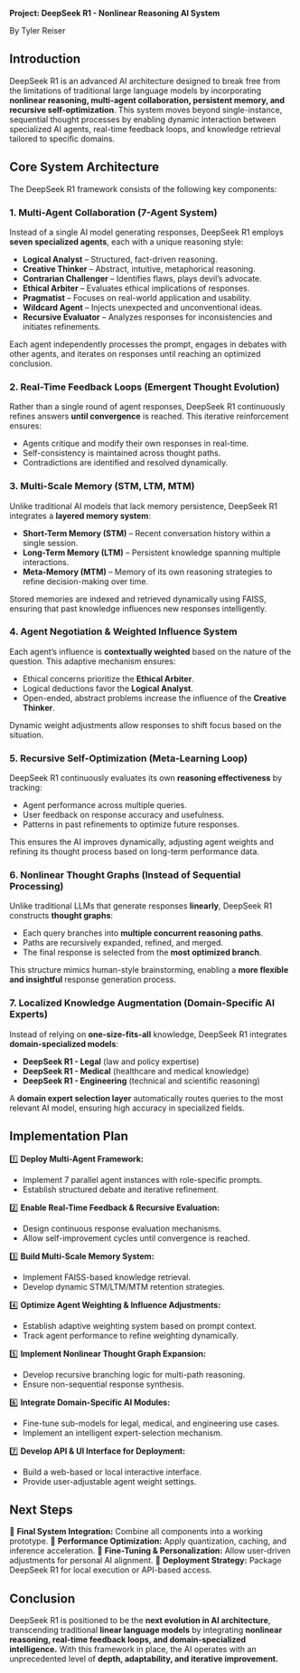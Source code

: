 **Project: DeepSeek R1 - Nonlinear Reasoning AI System**

By Tyler Reiser

## **Introduction**
DeepSeek R1 is an advanced AI architecture designed to break free from the limitations of traditional large language models by incorporating **nonlinear reasoning, multi-agent collaboration, persistent memory, and recursive self-optimization**. This system moves beyond single-instance, sequential thought processes by enabling dynamic interaction between specialized AI agents, real-time feedback loops, and knowledge retrieval tailored to specific domains.

## **Core System Architecture**
The DeepSeek R1 framework consists of the following key components:

### **1. Multi-Agent Collaboration (7-Agent System)**
Instead of a single AI model generating responses, DeepSeek R1 employs **seven specialized agents**, each with a unique reasoning style:
- **Logical Analyst** – Structured, fact-driven reasoning.
- **Creative Thinker** – Abstract, intuitive, metaphorical reasoning.
- **Contrarian Challenger** – Identifies flaws, plays devil’s advocate.
- **Ethical Arbiter** – Evaluates ethical implications of responses.
- **Pragmatist** – Focuses on real-world application and usability.
- **Wildcard Agent** – Injects unexpected and unconventional ideas.
- **Recursive Evaluator** – Analyzes responses for inconsistencies and initiates refinements.

Each agent independently processes the prompt, engages in debates with other agents, and iterates on responses until reaching an optimized conclusion.

### **2. Real-Time Feedback Loops (Emergent Thought Evolution)**
Rather than a single round of agent responses, DeepSeek R1 continuously refines answers **until convergence** is reached. This iterative reinforcement ensures:
- Agents critique and modify their own responses in real-time.
- Self-consistency is maintained across thought paths.
- Contradictions are identified and resolved dynamically.

### **3. Multi-Scale Memory (STM, LTM, MTM)**
Unlike traditional AI models that lack memory persistence, DeepSeek R1 integrates a **layered memory system**:
- **Short-Term Memory (STM)** – Recent conversation history within a single session.
- **Long-Term Memory (LTM)** – Persistent knowledge spanning multiple interactions.
- **Meta-Memory (MTM)** – Memory of its own reasoning strategies to refine decision-making over time.

Stored memories are indexed and retrieved dynamically using FAISS, ensuring that past knowledge influences new responses intelligently.

### **4. Agent Negotiation & Weighted Influence System**
Each agent’s influence is **contextually weighted** based on the nature of the question. This adaptive mechanism ensures:
- Ethical concerns prioritize the **Ethical Arbiter**.
- Logical deductions favor the **Logical Analyst**.
- Open-ended, abstract problems increase the influence of the **Creative Thinker**.

Dynamic weight adjustments allow responses to shift focus based on the situation.

### **5. Recursive Self-Optimization (Meta-Learning Loop)**
DeepSeek R1 continuously evaluates its own **reasoning effectiveness** by tracking:
- Agent performance across multiple queries.
- User feedback on response accuracy and usefulness.
- Patterns in past refinements to optimize future responses.

This ensures the AI improves dynamically, adjusting agent weights and refining its thought process based on long-term performance data.

### **6. Nonlinear Thought Graphs (Instead of Sequential Processing)**
Unlike traditional LLMs that generate responses **linearly**, DeepSeek R1 constructs **thought graphs**:
- Each query branches into **multiple concurrent reasoning paths**.
- Paths are recursively expanded, refined, and merged.
- The final response is selected from the **most optimized branch**.

This structure mimics human-style brainstorming, enabling a **more flexible and insightful** response generation process.

### **7. Localized Knowledge Augmentation (Domain-Specific AI Experts)**
Instead of relying on **one-size-fits-all** knowledge, DeepSeek R1 integrates **domain-specialized models**:
- **DeepSeek R1 - Legal** (law and policy expertise)
- **DeepSeek R1 - Medical** (healthcare and medical knowledge)
- **DeepSeek R1 - Engineering** (technical and scientific reasoning)

A **domain expert selection layer** automatically routes queries to the most relevant AI model, ensuring high accuracy in specialized fields.

## **Implementation Plan**
1️⃣ **Deploy Multi-Agent Framework:**
   - Implement 7 parallel agent instances with role-specific prompts.
   - Establish structured debate and iterative refinement.

2️⃣ **Enable Real-Time Feedback & Recursive Evaluation:**
   - Design continuous response evaluation mechanisms.
   - Allow self-improvement cycles until convergence is reached.

3️⃣ **Build Multi-Scale Memory System:**
   - Implement FAISS-based knowledge retrieval.
   - Develop dynamic STM/LTM/MTM retention strategies.

4️⃣ **Optimize Agent Weighting & Influence Adjustments:**
   - Establish adaptive weighting system based on prompt context.
   - Track agent performance to refine weighting dynamically.

5️⃣ **Implement Nonlinear Thought Graph Expansion:**
   - Develop recursive branching logic for multi-path reasoning.
   - Ensure non-sequential response synthesis.

6️⃣ **Integrate Domain-Specific AI Modules:**
   - Fine-tune sub-models for legal, medical, and engineering use cases.
   - Implement an intelligent expert-selection mechanism.

7️⃣ **Develop API & UI Interface for Deployment:**
   - Build a web-based or local interactive interface.
   - Provide user-adjustable agent weight settings.

## **Next Steps**
🔹 **Final System Integration:** Combine all components into a working prototype.
🔹 **Performance Optimization:** Apply quantization, caching, and inference acceleration.
🔹 **Fine-Tuning & Personalization:** Allow user-driven adjustments for personal AI alignment.
🔹 **Deployment Strategy:** Package DeepSeek R1 for local execution or API-based access.

## **Conclusion**
DeepSeek R1 is positioned to be the **next evolution in AI architecture**, transcending traditional **linear language models** by integrating **nonlinear reasoning, real-time feedback loops, and domain-specialized intelligence.** With this framework in place, the AI operates with an unprecedented level of **depth, adaptability, and iterative improvement.**

